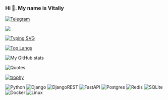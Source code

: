 ### Hi 👋. My name is Vitaliy
[![Telegram](https://img.shields.io/badge/Telegram-2CA5E0?style=for-the-badge&logo=telegram&logoColor=white)](https://t.me/vitaldmit)

![](https://komarev.com/ghpvc/?username=vitaldmit&color=red)

[![Typing SVG](https://readme-typing-svg.herokuapp.com?color=%2336BCF7&lines=I'am+Fullstack+Developer)](https://git.io/typing-svg)

[![Top Langs](https://github-readme-stats.vercel.app/api/top-langs/?username=vitaldmit&layout=compact)](https://github.com/vitaldmit/github-readme-stats)

![My GitHub stats](https://github-readme-stats.vercel.app/api?username=vitaldmit&show_icons=true&theme=radical)

![Quotes](https://quotes-github-readme.vercel.app/api?type=horizontal&theme=dark)

[![trophy](https://github-profile-trophy.vercel.app/?username=vitaldmit&theme=onedark)](https://github.com/vitaldmit/github-profile-trophy)

![Python](https://img.shields.io/badge/python-3670A0?style=for-the-badge&logo=python&logoColor=ffdd54)
![Django](https://img.shields.io/badge/django-%23092E20.svg?style=for-the-badge&logo=django&logoColor=white)
![DjangoREST](https://img.shields.io/badge/DJANGO-REST-ff1709?style=for-the-badge&logo=django&logoColor=white&color=ff1709&labelColor=gray)
![FastAPI](https://img.shields.io/badge/FastAPI-005571?style=for-the-badge&logo=fastapi)
![Postgres](https://img.shields.io/badge/postgres-%23316192.svg?style=for-the-badge&logo=postgresql&logoColor=white)
![Redis](https://img.shields.io/badge/redis-%23DD0031.svg?style=for-the-badge&logo=redis&logoColor=white)
![SQLite](https://img.shields.io/badge/sqlite-%2307405e.svg?style=for-the-badge&logo=sqlite&logoColor=white)
![Docker](https://img.shields.io/badge/docker-%230db7ed.svg?style=for-the-badge&logo=docker&logoColor=white)
![Linux](https://img.shields.io/badge/Linux-FCC624?style=for-the-badge&logo=linux&logoColor=black)
